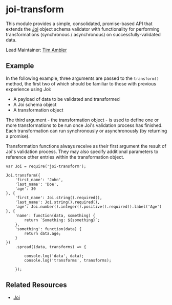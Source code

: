 # joi-transform

This module provides a simple, consolidated, promise-based API that extends the [Joi](https://github.com/hapijs/joi) object schema validator with functionality for performing transformations (synchronous / asynchronous) on successfully-validated data.

Lead Maintainer: [Tim Ambler](https://github.com/tkambler)

## Example

In the following example, three arguments are passed to the `transform()` method, the first two of which should be familiar to those with previous experience using Joi:

- A payload of data to be validated and transformed
- A Joi schema object
- A transformation object

The third argument - the transformation object - is used to define one or more transformations to be run once Joi's validation process has finished. Each transformation can run synchronously or asynchronously (by returning a promise).

Transformation functions always receive as their first argument the result of Joi's validation process. They may also specify additional parameters to reference other entries within the transformation object.

```
var Joi = require('joi-transform');

Joi.transform({
    'first_name': 'John',
    'last_name': 'Doe',
    'age': 30
}, {
    'first_name': Joi.string().required(),
    'last_name': Joi.string().required(),
    'age': Joi.number().integer().positive().required().label('Age')
}, {
    'name': function(data, something) {
        return `Something: ${something}`;
    },
    'something': function(data) {
        return data.age;
    }
})
    .spread((data, transforms) => {

        console.log('data', data);
        console.log('transforms', transforms);

    });
```

## Related Resources

- [Joi](https://github.com/hapijs/joi)
